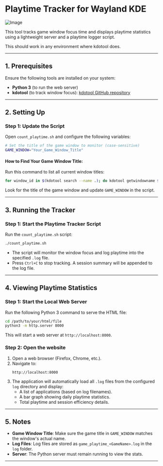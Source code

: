 # Playtime Tracker for Wayland KDE

![Image](https://i.imgur.com/4gQrikS.png)

This tool tracks game window focus time and displays playtime statistics using a lightweight server and a playtime logger script.

This should work in any environment where kdotool does.

---

## 1. Prerequisites

Ensure the following tools are installed on your system:

- **Python 3** (to run the web server)
- **kdotool** (to track window focus): [kdotool GitHub repository](https://github.com/jinliu/kdotool)

---

## 2. Setting Up

### Step 1: Update the Script

Open `count_playtime.sh` and configure the following variables:

```bash
# Set the title of the game window to monitor (case-sensitive)
GAME_WINDOW="Your_Game_Window_Title"
```

#### How to Find Your Game Window Title:
Run this command to list all current window titles:
```bash
for window_id in $(kdotool search --name .); do kdotool getwindowname $window_id; done
```

Look for the title of the game window and update `GAME_WINDOW` in the script.

---

## 3. Running the Tracker

### Step 1: Start the Playtime Tracker Script

Run the `count_playtime.sh` script:
```bash
./count_playtime.sh
```

- The script will monitor the window focus and log playtime into the specified `.log` file.
- Press `Ctrl+C` to stop tracking. A session summary will be appended to the log file.

---

## 4. Viewing Playtime Statistics

### Step 1: Start the Local Web Server

Run the following Python 3 command to serve the HTML file:

```bash
cd /path/to/your/html/file
python3 -m http.server 8000
```

This will start a web server at `http://localhost:8000`.

### Step 2: Open the website

1. Open a web browser (Firefox, Chrome, etc.).
2. Navigate to:
   ```
   http://localhost:8000
   ```
3. The application will automatically load all `.log` files from the configured `log` directory and display:
   - A list of applications (based on log filenames).
   - A bar graph showing daily playtime statistics.
   - Total playtime and session efficiency details.

---

## 5. Notes

- **Game Window Title**: Make sure the game title in `GAME_WINDOW` matches the window's actual name.
- **Log Files**: Log files are stored as `game_playtime_<GameName>.log` in the `log` folder.
- **Server**: The Python server must remain running to view the stats.

---
